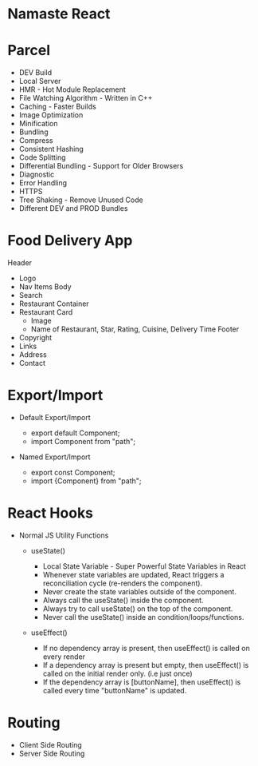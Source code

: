 # Namaste React

# Parcel

- DEV Build
- Local Server
- HMR - Hot Module Replacement
- File Watching Algorithm - Written in C++
- Caching - Faster Builds
- Image Optimization
- Minification
- Bundling
- Compress
- Consistent Hashing
- Code Splitting
- Differential Bundling - Support for Older Browsers
- Diagnostic
- Error Handling
- HTTPS
- Tree Shaking - Remove Unused Code
- Different DEV and PROD Bundles

# Food Delivery App

Header

- Logo
- Nav Items
  Body
- Search
- Restaurant Container
- Restaurant Card
  - Image
  - Name of Restaurant, Star, Rating, Cuisine, Delivery Time
    Footer
- Copyright
- Links
- Address
- Contact

# Export/Import

- Default Export/Import

  - export default Component;
  - import Component from "path";

- Named Export/Import
  - export const Component;
  - import {Component} from "path";

# React Hooks

- Normal JS Utility Functions

  - useState()

    - Local State Variable - Super Powerful State Variables in React
    - Whenever state variables are updated, React triggers a reconciliation cycle (re-renders the component).
    - Never create the state variables outside of the component.
    - Always call the useState() inside the component.
    - Always try to call useState() on the top of the component.
    - Never call the useState() inside an condition/loops/functions.

  - useEffect()
    - If no dependency array is present, then useEffect() is called on every render
    - If a dependency array is present but empty, then useEffect() is called on the initial render only. (i.e just once)
    - If the dependency array is [buttonName], then useEffect() is called every time "buttonName" is updated.

# Routing

- Client Side Routing
- Server Side Routing
